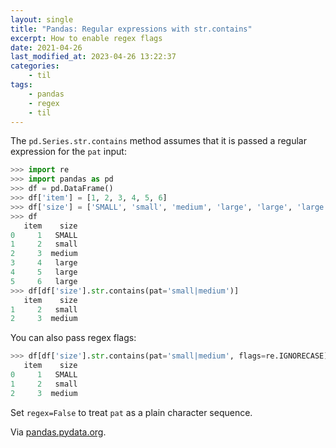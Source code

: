 ```yaml
---
layout: single
title: "Pandas: Regular expressions with str.contains"
excerpt: How to enable regex flags
date: 2021-04-26
last_modified_at: 2023-04-26 13:22:37
categories:
    - til
tags:
    - pandas
    - regex
    - til
---
```


The `pd.Series.str.contains` method assumes that it is passed a regular expression for the `pat` input:

```python
>>> import re
>>> import pandas as pd
>>> df = pd.DataFrame()
>>> df['item'] = [1, 2, 3, 4, 5, 6]
>>> df['size'] = ['SMALL', 'small', 'medium', 'large', 'large', 'large']
>>> df
   item    size
0     1   SMALL
1     2   small
2     3  medium
3     4   large
4     5   large
5     6   large
>>> df[df['size'].str.contains(pat='small|medium')]
   item    size
1     2   small
2     3  medium
```

You can also pass regex flags:

```python
>>> df[df['size'].str.contains(pat='small|medium', flags=re.IGNORECASE)]
   item    size
0     1   SMALL
1     2   small
2     3  medium
```

Set `regex=False` to treat `pat` as a plain character sequence.

Via [pandas.pydata.org](https://pandas.pydata.org/pandas-docs/stable/reference/api/pandas.Series.str.contains.html).
